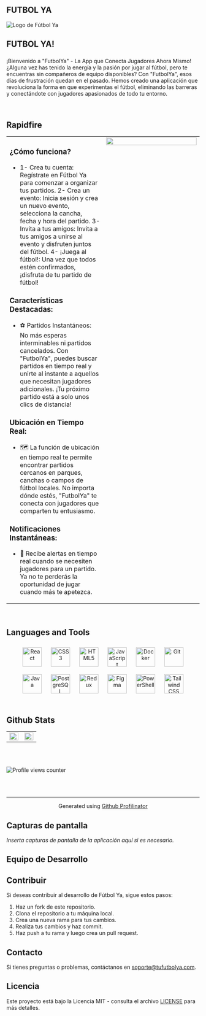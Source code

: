 ## FUTBOL YA

![Logo de Fútbol Ya](https://cdn.discordapp.com/attachments/1136484648344621087/1215012655690162236/Logotipo_Equipo_de_Futbol_Simple_Dinamico_Amarillo_y_Negro.png?ex=65fb33b6&is=65e8beb6&hm=8939b7a45377e231806c4f4396a3066a11e4ec6ec2d6434abff850dfdf253f19&)

## FUTBOL YA!  
  



### 
¡Bienvenido a "FutbolYa" - La App que Conecta Jugadores Ahora Mismo!  
¿Alguna vez has tenido la energía y la pasión por jugar al fútbol, pero te encuentras sin compañeros de equipo disponibles? Con "FutbolYa", esos días de frustración quedan en el pasado. Hemos creado una aplicación que revoluciona la forma en que experimentas el fútbol, eliminando las barreras y conectándote con jugadores apasionados de todo tu entorno.  
  

<br/>  


## Rapidfire  
<table><tr><td valign="top" width="50%">



### ¿Cómo funciona?  
- 1- Crea tu cuenta: Regístrate en Fútbol Ya para comenzar a organizar tus partidos.
2- Crea un evento: Inicia sesión y crea un nuevo evento, selecciona la cancha, fecha y hora del partido.
3- Invita a tus amigos: Invita a tus amigos a unirse al evento y disfruten juntos del fútbol.
4- ¡Juega al fútbol!: Una vez que todos estén confirmados, ¡disfruta de tu partido de fútbol!  
  



### Características Destacadas:  
- ⚽ Partidos Instantáneos:
No más esperas interminables ni partidos cancelados. Con "FutbolYa", puedes buscar partidos en tiempo real y unirte al instante a aquellos que necesitan jugadores adicionales. ¡Tu próximo partido está a solo unos clics de distancia!  
  



### Ubicación en Tiempo Real:  
- 🗺️ La función de ubicación en tiempo real te permite encontrar partidos cercanos en parques, canchas o campos de fútbol locales. No importa dónde estés, "FutbolYa" te conecta con jugadores que comparten tu entusiasmo.  
  



### Notificaciones Instantáneas:  
- 💬 Recibe alertas en tiempo real cuando se necesiten jugadores para un partido. Ya no te perderás la oportunidad de jugar cuando más te apetezca.  


</td><td valign="top" width="50%">

<div align="center">
<img src="https://rishavanand.github.io/static/images/greetings.gif" align="center" style="width: 100%" />
</div>  


</td></tr></table>  

<br/>  


## Languages and Tools  
<div align="center">  
<a href="https://reactjs.org/" target="_blank"><img style="margin: 10px" src="https://profilinator.rishav.dev/skills-assets/react-original-wordmark.svg" alt="React" height="50" /></a>  
<a href="https://www.w3schools.com/css/" target="_blank"><img style="margin: 10px" src="https://profilinator.rishav.dev/skills-assets/css3-original-wordmark.svg" alt="CSS3" height="50" /></a>  
<a href="https://en.wikipedia.org/wiki/HTML5" target="_blank"><img style="margin: 10px" src="https://profilinator.rishav.dev/skills-assets/html5-original-wordmark.svg" alt="HTML5" height="50" /></a>  
<a href="https://www.javascript.com/" target="_blank"><img style="margin: 10px" src="https://profilinator.rishav.dev/skills-assets/javascript-original.svg" alt="JavaScript" height="50" /></a>  
<a href="https://www.docker.com/" target="_blank"><img style="margin: 10px" src="https://profilinator.rishav.dev/skills-assets/docker-original-wordmark.svg" alt="Docker" height="50" /></a>  
<a href="https://github.com/" target="_blank"><img style="margin: 10px" src="https://profilinator.rishav.dev/skills-assets/git-scm-icon.svg" alt="Git" height="50" /></a>  
<a href="https://www.java.com/" target="_blank"><img style="margin: 10px" src="https://profilinator.rishav.dev/skills-assets/java-original-wordmark.svg" alt="Java" height="50" /></a>  
<a href="https://www.postgresql.org/" target="_blank"><img style="margin: 10px" src="https://profilinator.rishav.dev/skills-assets/postgresql-original-wordmark.svg" alt="PostgreSQL" height="50" /></a>  
<a href="https://redux.js.org/" target="_blank"><img style="margin: 10px" src="https://profilinator.rishav.dev/skills-assets/redux-original.svg" alt="Redux" height="50" /></a>  
<a href="https://www.figma.com/" target="_blank"><img style="margin: 10px" src="https://profilinator.rishav.dev/skills-assets/figma-icon.svg" alt="Figma" height="50" /></a>  
<a href="https://docs.microsoft.com/en-us/powershell/" target="_blank"><img style="margin: 10px" src="https://profilinator.rishav.dev/skills-assets/powershell.png" alt="PowerShell" height="50" /></a>  
<a href="https://www.tailwindcss.com/" target="_blank"><img style="margin: 10px" src="https://profilinator.rishav.dev/skills-assets/tailwindcss.svg" alt="Tailwind CSS" height="50" /></a>  
</div>  

<br/>  


## Github Stats  
<table><tr><td valign="top" width="50%">

<img src="https://github-readme-stats.vercel.app/api?username=rishavanand&show_icons=true&count_private=true&hide_border=true" align="left" style="width: 100%" />

</td><td valign="top" width="50%">

<img src="https://github-readme-stats.vercel.app/api/top-langs/?username=rishavanand&hide_border=true&layout=compact" align="left" style="width: 100%" />

</td></tr></table>  

<br/>  

  

<br/>  

![Profile views counter](https://komarev.com/ghpvc/?username=rishavanand&&style=flat-square)  
  

<br/>  


<br />

----
<div align="center">Generated using <a href="https://profilinator.rishav.dev/" target="_blank">Github Profilinator</a></div>

## Capturas de pantalla

_Inserta capturas de pantalla de la aplicación aquí si es necesario._

## Equipo de Desarrollo



## Contribuir

Si deseas contribuir al desarrollo de Fútbol Ya, sigue estos pasos:

1. Haz un fork de este repositorio.
2. Clona el repositorio a tu máquina local.
3. Crea una nueva rama para tus cambios.
4. Realiza tus cambios y haz commit.
5. Haz push a tu rama y luego crea un pull request.

## Contacto

Si tienes preguntas o problemas, contáctanos en [soporte@tufutbolya.com](mailto:soporte@tufutbolya.com).

## Licencia

Este proyecto está bajo la Licencia MIT - consulta el archivo [LICENSE](LICENSE) para más detalles.
